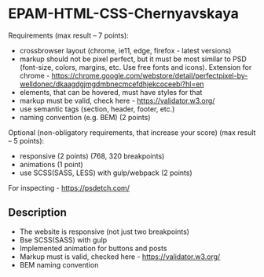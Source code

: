 # EPAM-HTML-CSS-Chernyavskaya
Requirements (max result – 7 points):
* crossbrowser layout (chrome, ie11, edge, firefox - latest versions)
*	markup should not be pixel perfect, but it must be most similar to PSD (font-size, colors, margins, etc. Use free fonts and icons). Extension for chrome - https://chrome.google.com/webstore/detail/perfectpixel-by-welldonec/dkaagdgjmgdmbnecmcefdhjekcoceebi?hl=en
*	elements, that can be hovered, must have styles for that
*	markup must be valid, check here - https://validator.w3.org/
*	use semantic tags (section, header, footer, etc.)
*	naming convention (e.g. BEM) (2 points)

Optional (non-obligatory requirements, that increase your score) (max result – 5 points):
*	responsive (2 points) (768, 320 breakpoints)
*	animations (1 point)
*	use SCSS(SASS, LESS) with gulp/webpack (2 points)

For inspecting - https://psdetch.com/


## Description
* The website is responsive (not just two breakpoints)
* Bse SCSS(SASS) with gulp
* Implemented animation for buttons and posts
* Markup must is valid, checked here - https://validator.w3.org/
* BEM naming convention

